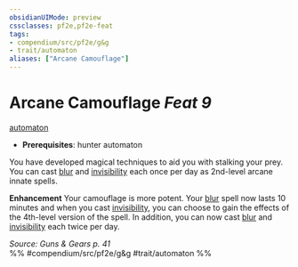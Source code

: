 ```yaml
---
obsidianUIMode: preview
cssclasses: pf2e,pf2e-feat
tags:
- compendium/src/pf2e/g&g
- trait/automaton
aliases: ["Arcane Camouflage"]
---
```

# Arcane Camouflage  *Feat 9*  
[automaton](rules/traits/automaton-g-g.md "Automaton Ancestry & Heritage Trait")  

- **Prerequisites**: hunter automaton

You have developed magical techniques to aid you with stalking your prey. You can cast [blur](compendium/spells/blur.md) and [invisibility](compendium/spells/invisibility.md) each once per day as 2nd-level arcane innate spells.

**Enhancement** Your camouflage is more potent. Your [blur](compendium/spells/blur.md) spell now lasts 10 minutes and when you cast [invisibility](compendium/spells/invisibility.md), you can choose to gain the effects of the 4th-level version of the spell. In addition, you can now cast [blur](compendium/spells/blur.md) and [invisibility](compendium/spells/invisibility.md) each twice per day.

*Source: Guns & Gears p. 41*  
%% #compendium/src/pf2e/g&g #trait/automaton %%